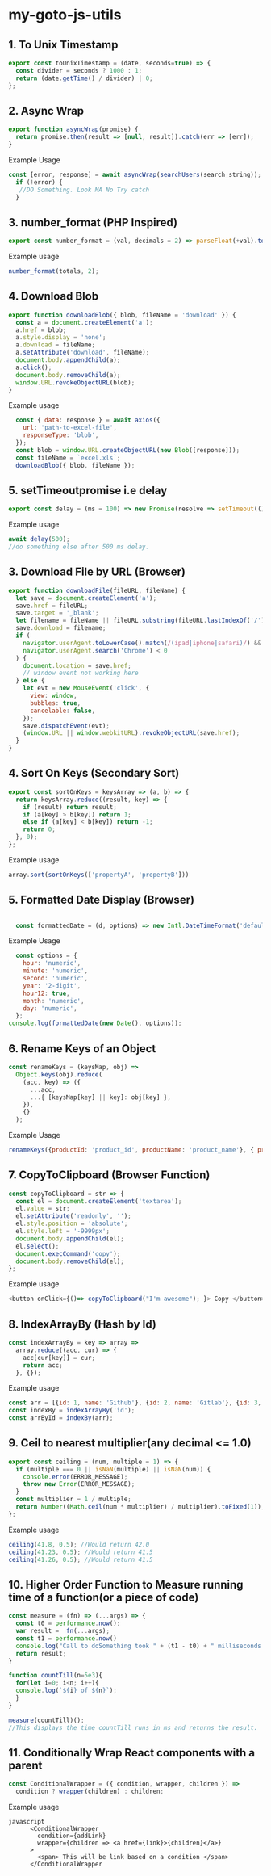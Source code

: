 # my-goto-js-utils

## 1. To Unix Timestamp
```javascript
export const toUnixTimestamp = (date, seconds=true) => {
  const divider = seconds ? 1000 : 1;
  return (date.getTime() / divider) | 0;
};

```
## 2. Async Wrap
```javascript
export function asyncWrap(promise) {
  return promise.then(result => [null, result]).catch(err => [err]);
}
```
Example Usage
```javascript
const [error, response] = await asyncWrap(searchUsers(search_string));
  if (!error) {
   //DO Something. Look MA No Try catch
  } 
```

## 3.  number_format (PHP Inspired)
```javascript
export const number_format = (val, decimals = 2) => parseFloat(+val).toFixed(decimals);
```
Example usage
```javascript
number_format(totals, 2);
```

## 4. Download Blob
```javascript
export function downloadBlob({ blob, fileName = 'download' }) {
  const a = document.createElement('a');
  a.href = blob;
  a.style.display = 'none';
  a.download = fileName;
  a.setAttribute('download', fileName);
  document.body.appendChild(a);
  a.click();
  document.body.removeChild(a);
  window.URL.revokeObjectURL(blob);
}
```
Example usage
```javascript
  const { data: response } = await axios({
    url: 'path-to-excel-file',
    responseType: 'blob',
  });
  const blob = window.URL.createObjectURL(new Blob([response]));
  const fileName = `excel.xls`;
  downloadBlob({ blob, fileName });
```

## 5. setTimeoutpromise i.e delay
```javascript
export const delay = (ms = 100) => new Promise(resolve => setTimeout(() => resolve(), ms));
```
Example usage
```javascript
await delay(500);
//do something else after 500 ms delay.
```

## 3. Download File by URL (Browser)
```javascript
export function downloadFile(fileURL, fileName) {
  let save = document.createElement('a');
  save.href = fileURL;
  save.target = '_blank';
  let filename = fileName || fileURL.substring(fileURL.lastIndexOf('/') + 1);
  save.download = filename;
  if (
    navigator.userAgent.toLowerCase().match(/(ipad|iphone|safari)/) &&
    navigator.userAgent.search('Chrome') < 0
  ) {
    document.location = save.href;
    // window event not working here
  } else {
    let evt = new MouseEvent('click', {
      view: window,
      bubbles: true,
      cancelable: false,
    });
    save.dispatchEvent(evt);
    (window.URL || window.webkitURL).revokeObjectURL(save.href);
  }
}
```
## 4. Sort On Keys (Secondary Sort)
```javascript
export const sortOnKeys = keysArray => (a, b) => {
  return keysArray.reduce((result, key) => {
    if (result) return result;
    if (a[key] > b[key]) return 1;
    else if (a[key] < b[key]) return -1;
    return 0;
  }, 0);
};
```
Example usage
```javascript
array.sort(sortOnKeys(['propertyA', 'propertyB']))
```
## 5. Formatted Date Display (Browser)
```javascript

  const formattedDate = (d, options) => new Intl.DateTimeFormat('default', options).format(d);
```
Example Usage
```javascript
  const options = {
    hour: 'numeric',
    minute: 'numeric',
    second: 'numeric',
    year: '2-digit',
    hour12: true,
    month: 'numeric',
    day: 'numeric',
  };
console.log(formattedDate(new Date(), options));
```
## 6. Rename Keys of an Object
```javascript
const renameKeys = (keysMap, obj) =>
  Object.keys(obj).reduce(
    (acc, key) => ({
      ...acc,
      ...{ [keysMap[key] || key]: obj[key] },
    }),
    {}
  );
```
Example Usage
```javascript 
renameKeys({productId: 'product_id', productName: 'product_name'}, { productId: 4, productName: 'Keyboard'});
```
## 7. CopyToClipboard (Browser Function)
```javascript
const copyToClipboard = str => {
  const el = document.createElement('textarea');
  el.value = str;
  el.setAttribute('readonly', '');
  el.style.position = 'absolute';
  el.style.left = '-9999px';
  document.body.appendChild(el);
  el.select();
  document.execCommand('copy');
  document.body.removeChild(el);
};
```
Example usage
```javascript
<button onClick={()=> copyToClipboard("I'm awesome"); }> Copy </button>
```
## 8. IndexArrayBy (Hash by Id)
```javascript
const indexArrayBy = key => array =>
  array.reduce((acc, cur) => {
    acc[cur[key]] = cur;
    return acc;
  }, {});
```
Example usage
```javascript
const arr = [{id: 1, name: 'Github'}, {id: 2, name: 'Gitlab'}, {id: 3, name: 'Bitbucket'}];
const indexBy = indexArrayBy('id');
const arrById = indexBy(arr);

```
## 9. Ceil to nearest multiplier(any decimal <= 1.0)
```javascript
export const ceiling = (num, multiple = 1) => {
  if (multiple === 0 || isNaN(multiple) || isNaN(num)) {
    console.error(ERROR_MESSAGE);
    throw new Error(ERROR_MESSAGE);
  }
  const multiplier = 1 / multiple;
  return Number((Math.ceil(num * multiplier) / multiplier).toFixed(1));
};

```
Example usage
```javascript
ceiling(41.8, 0.5); //Would return 42.0
ceiling(41.23, 0.5); //Would return 41.5
ceiling(41.26, 0.5); //Would return 41.5
```

## 10. Higher Order Function to Measure running time of a function(or a piece of code)
```javascript
const measure = (fn) => (...args) => {
  const t0 = performance.now();
  var result =  fn(...args);
  const t1 = performance.now()
  console.log("Call to doSomething took " + (t1 - t0) + " milliseconds.")
  return result;
}

function countTill(n=5e3){
  for(let i=0; i<n; i++){
  console.log(`${i} of ${n}`);
  }
}

measure(countTill)();
//This displays the time countTill runs in ms and returns the result.

```

## 11. Conditionally Wrap React components with a parent
```javascript
const ConditionalWrapper = ({ condition, wrapper, children }) =>
  condition ? wrapper(children) : children;
```
Example usage
```
javascript
      <ConditionalWrapper
        condition={addLink}
        wrapper={children => <a href={link}>{children}</a>}
      >
        <span> This will be link based on a condition </span>
      </ConditionalWrapper
```
